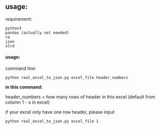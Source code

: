 ## usage:
requirement:
```
python3
pandas (actually not needed)
re
json
xlrd
```

#### usage:
command line:

`python real_excel_to_json.py excel_file header_numbers`

**in this command:**

header_numbers = how many rows of header in this excel (default from column 1 - x in excel)


if your excel only have one row header,
please input 

`python real_excel_to_json.py excel_file 1`
